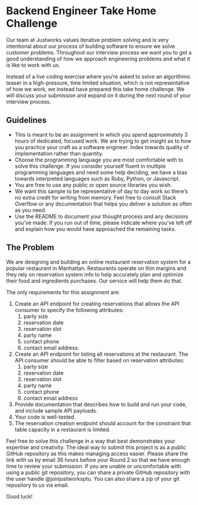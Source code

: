 # Backend Engineer Take Home Challenge

Our team at Justworks values iterative problem solving and is very intentional about our process of building software to ensure we solve customer problems. Throughout our interview process we want you to get a good understanding of how we approach engineering problems and what it is like to work with us.

Instead of a live coding exercise where you’re asked to solve an algorithmic teaser in a high-pressure, time limited situation, which is not representative of how we work, we instead have prepared this take home challenge. We will discuss your submission and expand on it during the next round of your interview process.

## Guidelines

- This is meant to be an assignment in which you spend approximately 3 hours of dedicated, focused work. We are trying to get insight as to how you practice your craft as a software engineer. Index towards quality of implementation rather than quantity.
- Choose the programming language you are most comfortable with to solve this challenge. If you consider yourself fluent in multiple programming languages and need some help deciding, we have a bias towards interpreted languages such as Ruby, Python, or Javascript.
- You are free to use any public or open source libraries you wish.
- We want this sample to be representative of day to day work so there’s no extra credit for writing from memory. Feel free to consult Stack Overflow or any documentation that helps you deliver a solution as often as you need.
- Use the README to document your thought process and any decisions you’ve made. If you run out of time, please indicate where you’ve left off and explain how you would have approached the remaining tasks.

## The Problem

We are designing and building an online restaurant reservation system for a popular restaurant in Manhattan. Restaurants operate on thin margins and they rely on reservation system info to help accurately plan and optimize their food and ingredients purchases. Our service will help them do that.

The only requirements for this assignment are:


1. Create an API endpoint for creating reservations that allows the API consumer to specify the following attributes:
    1. party size
    1. reservation date
    1. reservation slot
    1. party name
    1. contact phone
    1. contact email address.
2. Create an API endpoint for listing all reservations at the restaurant. The API consumer should be able to filter based on reservation attributes:
    1. party size
    1. reservation date
    1. reservation slot
    1. party name
    1. contact phone
    1. contact email address
3. Provide documentation that describes how to build and run your code, and include sample API payloads.
4. Your code is well-tested.
5. The reservation creation endpoint should account for the constraint that table capacity in a restaurant is limited.

Feel free to solve this challenge in a way that best demonstrates your expertise and creativity. The ideal way to submit this project is as a public GitHub repository as this makes managing access easier. Please share the link with us by email 36 hours before your Round 2 so that we have enough time to review your submission. If you are unable or uncomfortable with using a public git repository, you can share a private GitHub repository with the user handle @joinjustworksptu. You can also share a zip of your git repository to us via email.

Good luck!
